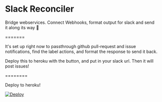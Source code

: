 # Slack Reconciler

Bridge webservices. Connect Webhooks, format output for slack and send it along its way :tada:

=======

It's set up right now to passthrough github pull-request and issue notifications, find the label actions, and format the response to send it back.

Deploy this to heroku with the button, and put in your slack url. Then it will post issues!

========

Deploy to heroku!

[![Deploy](https://www.herokucdn.com/deploy/button.svg)](https://heroku.com/deploy)